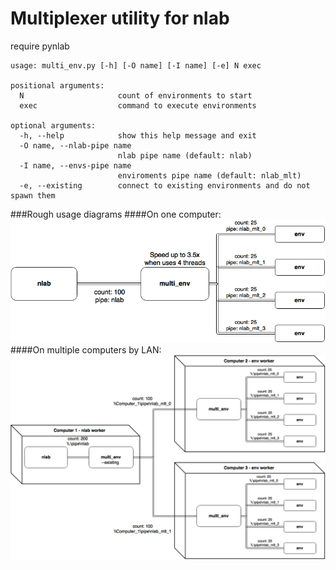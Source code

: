 # Multiplexer utility for nlab

require pynlab

````
usage: multi_env.py [-h] [-O name] [-I name] [-e] N exec

positional arguments:
  N                     count of environments to start
  exec                  command to execute environments

optional arguments:
  -h, --help            show this help message and exit
  -O name, --nlab-pipe name
                        nlab pipe name (default: nlab)
  -I name, --envs-pipe name
                        enviroments pipe name (default: nlab_mlt)
  -e, --existing        connect to existing environments and do not spawn them
````

###Rough usage diagrams
####On one computer:
![diagram](./diagram.png)
####On multiple computers by LAN:
![diagram_by_lan](./diagram_by_lan.png)